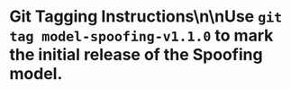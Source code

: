 # Git Tagging Instructions\n\nUse `git tag model-spoofing-v1.1.0` to mark the initial release of the Spoofing model.